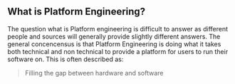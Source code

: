## What is Platform Engineering?

The question what is Platform engineering is difficult to answer as different people and sources will generally provide slightly different answers. The general concencensus is that Platform Engineering is doing what it takes both technical and non technical to provide a platform for users to run their software on.
This is often described as:

>Filling the gap between hardware and software